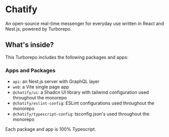 # Chatify

An open-source real-time messenger for everyday use written in React and Nest.js, powered by Turborepo.

## What's inside?

This Turborepo includes the following packages and apps:

### Apps and Packages

- `api`: an Nest.js server with GraphQL layer
- `web`: a Vite single page app
- `@chatify/ui`: a Shadcn UI library with tailwind configuration used throughout the monorepo
- `@chatify/eslint-config`: ESLint configurations used throughout the monorepo
- `@chatify/typescript-config`: tsconfig.json's used throughout the monorepo

Each package and app is 100% Typescript.
